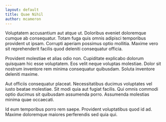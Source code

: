```yaml
---
layout: default
title: Quae Nihil
author: mcameron
---
```


Voluptatem accusantium aut atque ut. Doloribus eveniet doloremque cumque ab consequatur. Totam fuga quis omnis adipisci temporibus provident ut ipsam. Corrupti aperiam possimus optio mollitia. Maxime vero sit reprehenderit facilis quod deleniti consequatur officia.

Provident molestiae et alias odio non. Cupiditate explicabo dolorum quisquam hic esse voluptatem. Eos velit neque voluptas molestiae. Dolor sit nostrum inventore rem minima consequatur quibusdam. Soluta inventore deleniti maxime.

Aut officiis consequatur placeat. Necessitatibus ducimus voluptates vel iusto beatae molestiae. Sit modi quia aut fugiat facilis. Qui omnis commodi optio ducimus sit quibusdam assumenda porro. Assumenda molestias minima quae occaecati.

Id eum temporibus porro rem saepe. Provident voluptatibus quod id ad. Maxime doloremque maiores perferendis sed quia qui.
